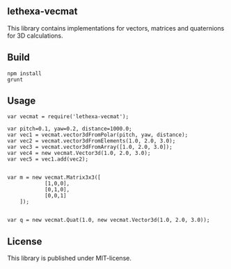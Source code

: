 lethexa-vecmat
--------------

This library contains implementations for vectors, matrices and quaternions for
3D calculations.


Build
-----

	npm install
	grunt

Usage
-----

	var vecmat = require('lethexa-vecmat');

	var pitch=0.1, yaw=0.2, distance=1000.0;
	var vec1 = vecmat.vector3dFromPolar(pitch, yaw, distance);
	var vec2 = vecmat.vector3dFromElements(1.0, 2.0, 3.0);
	var vec3 = vecmat.vector3dFromArray([1.0, 2.0, 3.0]);
	var vec4 = new vecmat.Vector3d(1.0, 2.0, 3.0);
	var vec5 = vec1.add(vec2);


	var m = new vecmat.Matrix3x3([
                [1,0,0], 
                [0,1,0], 
                [0,0,1]
        ]);


	var q = new vecmat.Quat(1.0, new vecmat.Vector3d(1.0, 2.0, 3.0)); 


License
-------

This library is published under MIT-license.

